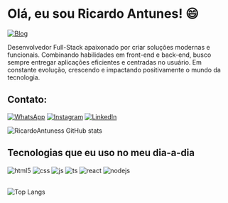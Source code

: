 # Olá, eu sou Ricardo Antunes! 😄

[![Blog](https://img.shields.io/website-up-down-green-red/http/cv.lbesson.qc.to.svg)](https://portfolioricardo.vercel.app/)

<p>Desenvolvedor Full-Stack apaixonado por criar soluções modernas e funcionais. Combinando habilidades em front-end e back-end, busco sempre entregar aplicações eficientes e centradas no usuário. Em constante evolução, crescendo e impactando positivamente o mundo da tecnologia.</p>

## Contato: 
[![WhatsApp](https://img.shields.io/badge/WhatsApp-25D366?style=for-the-badge&logo=whatsapp&logoColor=white)]( https://wa.me/54984341758)
[![Instagram](https://img.shields.io/badge/Instagram-E4405F?style=for-the-badge&logo=instagram&logoColor=white)](https://www.instagram.com/ricardooantunes05/)
[![LinkedIn](https://img.shields.io/badge/LinkedIn-0077B5?style=for-the-badge&logo=linkedin&logoColor=white)](https://www.linkedin.com/in/ricardo-rigo-antunes-5578021a6/)

![RicardoAntuness GitHub stats](https://github-readme-stats.vercel.app/api?username=RicardoAntuness&show_icons=true&theme=dracula)


## Tecnologias que eu uso no meu dia-a-dia

<div style="display: inline_block">
  <img align="center" alt="html5" src="https://img.shields.io/badge/HTML5-E34F26?style=for-the-badge&logo=html5&logoColor=white" />
  <img align="center" alt="css" src="https://img.shields.io/badge/CSS3-1572B6?style=for-the-badge&logo=css3&logoColor=white" />
  <img align="center" alt="js" src="https://img.shields.io/badge/JavaScript-F7DF1E?style=for-the-badge&logo=javascript&logoColor=black" />
  <img align="center" alt="ts" src="https://img.shields.io/badge/Python-007ACC?style=for-the-badge&logo=python&logoColor=white" />
  <img align="center" alt="react" src="https://img.shields.io/badge/React-20232A?style=for-the-badge&logo=react&logoColor=61DAFB" />
  <img align="center" alt="nodejs" src="https://img.shields.io/badge/Java-43853D?style=for-the-badge&logo=java&logoColor=white" />
</div><br/>

![Top Langs](https://github-readme-stats.vercel.app/api/top-langs/?username=RicardoAntuness&hide_progress=true)









